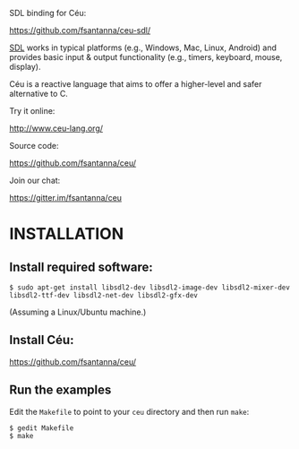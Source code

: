 SDL binding for Céu:

https://github.com/fsantanna/ceu-sdl/

[SDL](http://www.libsdl.org/) works in typical platforms (e.g., Windows, Mac, 
Linux, Android) and provides basic input & output functionality (e.g., timers, 
keyboard, mouse, display).

Céu is a reactive language that aims to offer a higher-level and safer 
alternative to C.

Try it online:

http://www.ceu-lang.org/

Source code:

https://github.com/fsantanna/ceu/

Join our chat:

https://gitter.im/fsantanna/ceu

# INSTALLATION

## Install required software:

```
$ sudo apt-get install libsdl2-dev libsdl2-image-dev libsdl2-mixer-dev libsdl2-ttf-dev libsdl2-net-dev libsdl2-gfx-dev
```

(Assuming a Linux/Ubuntu machine.)

## Install Céu:

https://github.com/fsantanna/ceu/

## Run the examples

Edit the `Makefile` to point to your `ceu` directory and then run `make`:

```
$ gedit Makefile
$ make
```
